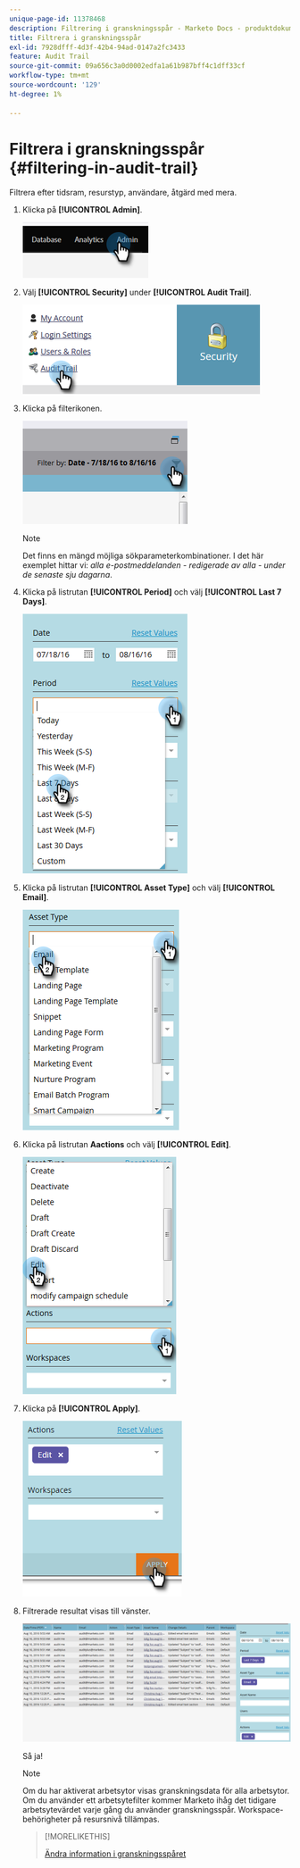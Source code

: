 ```yaml
---
unique-page-id: 11378468
description: Filtrering i granskningsspår - Marketo Docs - produktdokumentation
title: Filtrera i granskningsspår
exl-id: 7928dfff-4d3f-42b4-94ad-0147a2fc3433
feature: Audit Trail
source-git-commit: 09a656c3a0d0002edfa1a61b987bff4c1dff33cf
workflow-type: tm+mt
source-wordcount: '129'
ht-degree: 1%

---
```


# Filtrera i granskningsspår {#filtering-in-audit-trail}

Filtrera efter tidsram, resurstyp, användare, åtgärd med mera.

1. Klicka på **[!UICONTROL Admin]**.

   ![](assets/filtering-in-audit-trail-1.png)

1. Välj **[!UICONTROL Security]** under **[!UICONTROL Audit Trail]**.

   ![](assets/filtering-in-audit-trail-2.png)

1. Klicka på filterikonen.

   ![](assets/filtering-in-audit-trail-3.png)

   >[!NOTE]
   >
   >Det finns en mängd möjliga sökparameterkombinationer. I det här exemplet hittar vi: _alla e-postmeddelanden - redigerade av alla - under de senaste sju dagarna_.

1. Klicka på listrutan **[!UICONTROL Period]** och välj **[!UICONTROL Last 7 Days]**.

   ![](assets/filtering-in-audit-trail-4.png)

1. Klicka på listrutan **[!UICONTROL Asset Type]** och välj **[!UICONTROL Email]**.

   ![](assets/filtering-in-audit-trail-5.png)

1. Klicka på listrutan **Aactions** och välj **[!UICONTROL Edit]**.

   ![](assets/filtering-in-audit-trail-6.png)

1. Klicka på **[!UICONTROL Apply]**.

   ![](assets/filtering-in-audit-trail-7.png)

1. Filtrerade resultat visas till vänster.

   ![](assets/filtering-in-audit-trail-8.png)

   Så ja!

   >[!NOTE]
   >
   >Om du har aktiverat arbetsytor visas granskningsdata för alla arbetsytor. Om du använder ett arbetsytefilter kommer Marketo ihåg det tidigare arbetsytevärdet varje gång du använder granskningsspår. Workspace-behörigheter på resursnivå tillämpas.

   >[!MORELIKETHIS]
   >
   >[Ändra information i granskningsspåret](/help/marketo/product-docs/administration/audit-trail/change-details-in-audit-trail.md)
